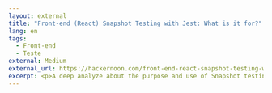 ```yaml
---
layout: external
title: "Front-end (React) Snapshot Testing with Jest: What is it for?"
lang: en
tags:
  - Front-end
  - Teste
external: Medium
external_url: https://hackernoon.com/front-end-react-snapshot-testing-with-jest-what-is-it-for-7788f7bd5a2e
excerpt: <p>A deep analyze about the purpose and use of Snapshot testing.</p>
---
```

